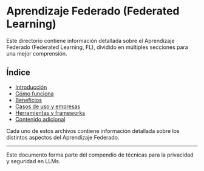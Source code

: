 # Aprendizaje Federado (Federated Learning)

Este directorio contiene información detallada sobre el Aprendizaje Federado (Federated Learning, FL), dividido en múltiples secciones para una mejor comprensión.

## Índice
- [Introducción](introduccion.md)
- [Cómo funciona](como_funciona.md)
- [Beneficios](beneficios.md)
- [Casos de uso y empresas](casos_de_uso.md)
- [Herramientas y frameworks](herramientas.md)
- [Contenido adicional](contenido_adicional.md)

Cada uno de estos archivos contiene información detallada sobre los distintos aspectos del Aprendizaje Federado.

---
Este documento forma parte del compendio de técnicas para la privacidad y seguridad en LLMs.

